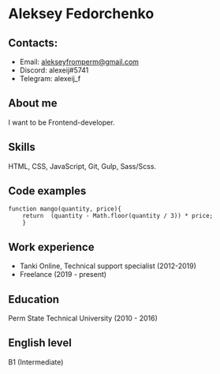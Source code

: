 # Aleksey Fedorchenko

## Contacts:
* Email: alekseyfromperm@gmail.com
* Discord: alexeij#5741
* Telegram: alexeij_f

## About me
I want to be Frontend-developer. 

## Skills
HTML, CSS, JavaScript, Git, Gulp, Sass/Scss.

## Code examples
```
function mango(quantity, price){
    return  (quantity - Math.floor(quantity / 3)) * price;
    }
```

## Work experience
* Tanki Online, Technical support specialist (2012-2019)
* Freelance (2019 - present)

## Education
Perm State Technical University (2010 - 2016)

## English level
B1 (Intermediate)

